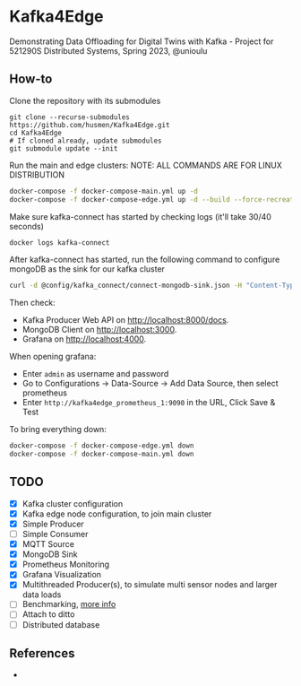 # Kafka4Edge
Demonstrating Data Offloading for Digital Twins with Kafka - Project for  521290S Distributed Systems, Spring 2023, @unioulu

## How-to

Clone the repository with its submodules
```
git clone --recurse-submodules https://github.com/husmen/Kafka4Edge.git
cd Kafka4Edge
# If cloned already, update submodules
git submodule update --init
```

Run the main and edge clusters:
NOTE: ALL COMMANDS ARE FOR LINUX DISTRIBUTION
```bash
docker-compose -f docker-compose-main.yml up -d
docker-compose -f docker-compose-edge.yml up -d --build --force-recreate
```

Make sure kafka-connect has started by checking logs (it'll take 30/40 seconds)
```bash
docker logs kafka-connect
```

After kafka-connect has started, run the following command to configure mongoDB as the sink for our kafka cluster
```bash
curl -d @config/kafka_connect/connect-mongodb-sink.json -H "Content-Type: application/json" -X POST http://localhost:8083/connectors
```

Then check:
- Kafka Producer Web API on [http://localhost:8000/docs](http://localhost:8000/docs).
- MongoDB Client on [http://localhost:3000](http://localhost:3000/).
- Grafana on [http://localhost:4000](http://localhost:4000).

When opening grafana: 
- Enter `admin` as username and password
- Go to Configurations -> Data-Source -> Add Data Source, then select prometheus
- Enter `http://kafka4edge_prometheus_1:9090` in the URL, Click Save & Test


To bring everything down:
```bash
docker-compose -f docker-compose-edge.yml down
docker-compose -f docker-compose-main.yml down
```

## TODO
- [x] Kafka cluster configuration
- [X] Kafka edge node configuration, to join main cluster
- [x] Simple Producer
- [ ] Simple Consumer
- [x] MQTT Source
- [x] MongoDB Sink
- [x] Prometheus Monitoring
- [x] Grafana Visualization
- [X] Multithreaded Producer(s), to simulate multi sensor nodes and larger data loads
- [ ] Benchmarking, [more info](https://www.ericsson.com/4a492d/assets/local/reports-papers/ericsson-technology-review/docs/2021/xr-and-5g-extended-reality-at-scale-with-time-critical-communication.pdf)
- [ ] Attach to ditto
- [ ] Distributed database

## References
-
